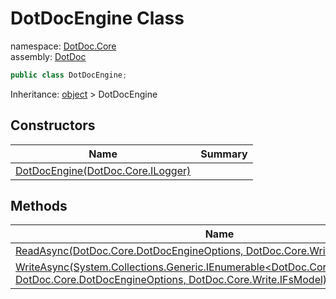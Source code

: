﻿# DotDocEngine Class

namespace: [DotDoc\.Core](../DotDoc.Core.md)<br />
assembly: [DotDoc](../../DotDoc.md)



```csharp
public class DotDocEngine;
```

Inheritance: [object](https://docs.microsoft.com/ja-jp/dotnet/api/System.Object) > DotDocEngine

## Constructors

| Name | Summary |
|------|---------|
| [DotDocEngine\(DotDoc\.Core\.ILogger\)](./DotDocEngine/$ctor.md) |  |

## Methods

| Name | Summary |
|------|---------|
| [ReadAsync\(DotDoc\.Core\.DotDocEngineOptions, DotDoc\.Core\.Write\.IFsModel\)](./DotDocEngine/ReadAsync.md) |  |
| [WriteAsync\(System\.Collections\.Generic\.IEnumerable\<DotDoc\.Core\.Models\.IDocItem\>, DotDoc\.Core\.DotDocEngineOptions, DotDoc\.Core\.Write\.IFsModel\)](./DotDocEngine/WriteAsync.md) |  |

